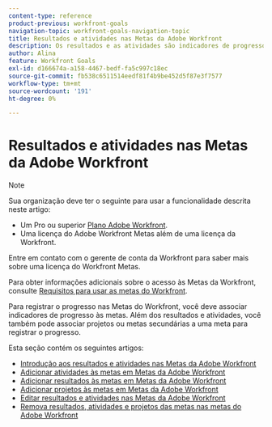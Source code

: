 ```yaml
---
content-type: reference
product-previous: workfront-goals
navigation-topic: workfront-goals-navigation-topic
title: Resultados e atividades nas Metas da Adobe Workfront
description: Os resultados e as atividades são indicadores de progresso para uma meta nas Metas da Adobe Workfront. Saiba mais sobre resultados e atividades nos seguintes artigos.
author: Alina
feature: Workfront Goals
exl-id: d166674a-a158-4467-bedf-fa5c997c18ec
source-git-commit: fb538c6511514eedf81f4b9be452d5f87e3f7577
workflow-type: tm+mt
source-wordcount: '191'
ht-degree: 0%

---
```



# Resultados e atividades nas Metas da Adobe Workfront

<!--drafted for P&P new model: the note at the top will need to be replaced with this:

Your organization must have the following to use the functionality described in this article:

* For the legacy plan and license structure: 

  * A Pro or higher [Adobe Workfront plan](https://www.workfront.com/plans). 
  * An Adobe Workfront Goals license in addition to a Workfront license.

* For the current plan and license structure:

  * An Ultimate plan 
    
    Or
    
    An additional license for Adobe Workfront Goals for the Prime or Select Adobe Workfront plans. <is there a link we can add here for the plans and what they contain?!>

Contact your Workfront account manager to learn about a Workfront Goals license.

For additional information about access to Workfront Goals, see [Requirements to use Workfront Goals](../workfront-goals/goal-management/access-needed-for-wf-goals.md).
-->

>[!NOTE]
>
>Sua organização deve ter o seguinte para usar a funcionalidade descrita neste artigo:
>
>* Um Pro ou superior [Plano Adobe Workfront](https://www.workfront.com/plans).
>* Uma licença do Adobe Workfront Metas além de uma licença da Workfront.
>
>  Entre em contato com o gerente de conta da Workfront para saber mais sobre uma licença do Workfront Metas.
>
>Para obter informações adicionais sobre o acesso às Metas da Workfront, consulte [Requisitos para usar as metas do Workfront](../../workfront-goals/goal-management/access-needed-for-wf-goals.md).

Para registrar o progresso nas Metas do Workfront, você deve associar indicadores de progresso às metas. Além dos resultados e atividades, você também pode associar projetos ou metas secundárias a uma meta para registrar o progresso.

Esta seção contém os seguintes artigos:

* [Introdução aos resultados e atividades nas Metas da Adobe Workfront](../../workfront-goals/results-and-activities/get-started-with-results-and-activities.md)
* [Adicionar atividades às metas em Metas da Adobe Workfront](../../workfront-goals/results-and-activities/add-activities-to-goals.md)
* [Adicionar resultados às metas em Metas da Adobe Workfront](../../workfront-goals/results-and-activities/add-results-to-goals.md)
* [Adicionar projetos às metas em Metas da Adobe Workfront](../../workfront-goals/results-and-activities/connect-projects-to-goals-overview.md)
* [Editar resultados e atividades nas Metas da Adobe Workfront](../../workfront-goals/results-and-activities/edit-results-and-activities.md)
* [Remova resultados, atividades e projetos das metas nas metas do Adobe Workfront](../../workfront-goals/results-and-activities/remove-results-activities-from-goals.md)
